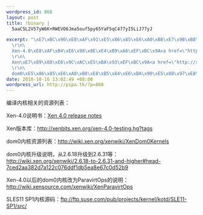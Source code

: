```yaml
--- 
wordpress_id: 868
layout: post
title: !binary |
  5aaC5L2V57yW6K+RWEVO6Jma5ouf5py65YaF5qC477yI5LiJ77yJ

excerpt: "\xE7\xBC\x96\xE8\xAF\x91\xE5\x86\x85\xE6\xA0\xB8\xE7\x9B\xB8\xE5\x85\xB3\xE7\x9A\x84\xE8\xB5\x84\xE6\xBA\x90\xE5\x88\x97\xE8\xA1\xA8\xEF\xBC\x9A\r\n\
  \r\n\
  Xen-4.0\xE8\xAF\xB4\xE6\x98\x8E\xE4\xB9\xA6\xEF\xBC\x9A<a href=\"http://wiki.xen.org/xenwiki/Xen4.0?highlight=(xen)|(4.0)\">Xen 4.0 release notes</a>\r\n\
  \r\n\
  Xen\xE7\x89\x88\xE6\x9C\xAC\xE5\xBA\x93\xEF\xBC\x9A<a href=\"http://xenbits.xen.org/xen-4.0-testing.hg?tags\">http://xenbits.xen.org/xen-4.0-testing.hg?tags</a>\r\n\
  \r\n\
  dom0\xE5\x86\x85\xE6\xA0\xB8\xE8\xB5\x84\xE6\xBA\x90\xE5\x88\x97\xE8\xA1\xA8\xEF\xBC\x9A<a href=\"http://wiki.xen.org/xenwiki/XenDom0Kernels\">http://wiki.xen.org/xenwiki/XenDom0Kernels</a>\r\n"
date: 2010-10-16 13:02:49 +08:00
wordpress_url: http://pipa.tk/?p=868
---
```

编译内核相关的资源列表：

Xen-4.0说明书：<a href="http://wiki.xen.org/xenwiki/Xen4.0?highlight=(xen)|(4.0)">Xen 4.0 release notes</a>

Xen版本库：<a href="http://xenbits.xen.org/xen-4.0-testing.hg?tags">http://xenbits.xen.org/xen-4.0-testing.hg?tags</a>

dom0内核资源列表：<a href="http://wiki.xen.org/xenwiki/XenDom0Kernels">http://wiki.xen.org/xenwiki/XenDom0Kernels</a>

dom0内核升级说明，从2.6.18升级到2.6.31等：<a href="http://wiki.xen.org/xenwiki/2.6.18-to-2.6.31-and-higher#head-7ced2aa382d7a122c076ddf1db5ea8e67c0d52b9">http://wiki.xen.org/xenwiki/2.6.18-to-2.6.31-and-higher#head-7ced2aa382d7a122c076ddf1db5ea8e67c0d52b9</a>

Xen-4.0以后的dom0内核改为ParavirtOps的说明：<a href="http://wiki.xensource.com/xenwiki/XenParavirtOps">http://wiki.xensource.com/xenwiki/XenParavirtOps</a>

SLES11 SP1内核源码：<a href="ftp://ftp.suse.com/pub/projects/kernel/kotd/SLE11-SP1/src/">ftp://ftp.suse.com/pub/projects/kernel/kotd/SLE11-SP1/src/</a>
